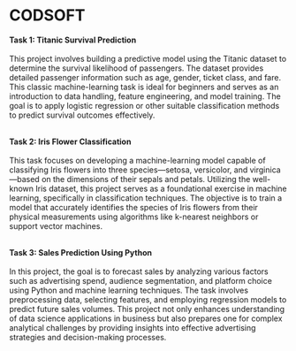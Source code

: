 # CODSOFT

<b>Task 1: Titanic Survival Prediction</b><br><br>
This project involves building a predictive model using the Titanic dataset to determine the survival likelihood of passengers. The dataset provides detailed passenger information such as age, gender, ticket class, and fare. This classic machine-learning task is ideal for beginners and serves as an introduction to data handling, feature engineering, and model training. The goal is to apply logistic regression or other suitable classification methods to predict survival outcomes effectively.<br><br>

<b>Task 2: Iris Flower Classification</b><br><br>
This task focuses on developing a machine-learning model capable of classifying Iris flowers into three species—setosa, versicolor, and virginica—based on the dimensions of their sepals and petals. Utilizing the well-known Iris dataset, this project serves as a foundational exercise in machine learning, specifically in classification techniques. The objective is to train a model that accurately identifies the species of Iris flowers from their physical measurements using algorithms like k-nearest neighbors or support vector machines.<br><br>

<b>Task 3: Sales Prediction Using Python</b><br><br>
In this project, the goal is to forecast sales by analyzing various factors such as advertising spend, audience segmentation, and platform choice using Python and machine learning techniques. The task involves preprocessing data, selecting features, and employing regression models to predict future sales volumes. This project not only enhances understanding of data science applications in business but also prepares one for complex analytical challenges by providing insights into effective advertising strategies and decision-making processes.<br><br>
